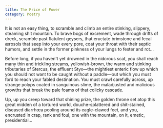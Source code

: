 ```yaml
---
title: The Price of Power
category: Poetry
---
```


It is not an easy thing, to scramble and climb an entire stinking, slippery, steaming shit mountain. To brave bogs of excrement, wade through drifts of dreck, scramble past flatulent geysers, that eructate brimstone and fecal ærosols that seep into your every pore, coat your throat with their septic humors, and settle in the former pinkness of your lungs to fester and rot…

Before long, if you haven't yet drowned in the nidorous scat, you shall reach many thin and trickling streams, yellowish-brown, the warm and stinking tributaries of Stercus, the effluent Styx—the mightiest enteric flow up which you should not want to be caught without a paddle—but which you must ford to reach your fabled destination. You must crawl carefully across, up strange polyps coated in sanguinous slime, the maladjusted and malicious growths that break the pale foams of that colicky cascade.

Up, up you creep toward that shining prize, the golden throne set atop this great midden of a tortured world, douche-splattered and shit-stained, diseased diarrhœa pooling around its eagle-clawed feet, and you, encrusted in crap, rank and foul, one with the mountain, on it, emetic, presidential…
